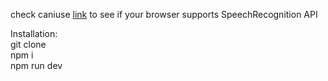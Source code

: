 check caniuse <a href="https://caniuse.com/?search=SpeechRecognition">link</a> to see if your browser supports SpeechRecognition API

Installation: <br>
git clone <br>
npm i <br>
npm run dev <br>
